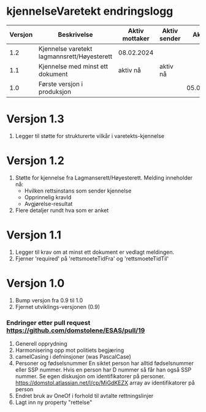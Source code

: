 # kjennelseVaretekt endringslogg
| Versjon | Beskrivelse                                 | Aktiv mottaker | Aktiv sender | Aktiv til  |
|---------|---------------------------------------------|----------------|--------------|------------|
| 1.2     | Kjennelse varetekt lagmannsrett/Høyesterett | 08.02.2024     |              |            |
| 1.1     | Kjennelse med minst ett dokument            | aktiv nå       | aktiv nå     |            |
| 1.0     | Første versjon i produksjon                 |                |              | 05.02.2024 |

# Versjon 1.3
1. Legger til støtte for strukturerte vilkår i varetekts-kjennelse

# Versjon 1.2
1. Støtte for kjennelse fra Lagmanserett/Høyesterett. Melding inneholder nå:
   * Hvilken rettsinstans som sender kjennelse
   * Opprinnelig kravId
   * Avgjørelse-resultat
2. Flere detaljer rundt hva som er anket

# Versjon 1.1
1. Legger til krav om at minst ett dokument er vedlagt meldingen.
2. Fjerner 'required' på 'rettsmoeteTidFra' og 'rettsmoeteTidTil'

# Versjon 1.0
1. Bump versjon fra 0.9 til 1.0
2. Fjernet utviklings-versjonen (0.9)

### Endringer etter pull request https://github.com/domstolene/ESAS/pull/19
1. Generell opprydning
2. Harmonisering opp mot politiets begjæring
3. camelCasing i defninsjoner (was PascalCase)
4. Personer og fødselsnummer
   En siktet person har alltid fødselsnummer eller SSP nummer.
   Hvis en person har D nummer så får han også SSP nummer.
   Se egen diskusjon om identifikatorer på personer.
   https://domstol.atlassian.net/l/cp/MiGdKEZX
   array av identifikatorer på person
5. Endret bruk av OneOf i forhold til avtalte rettningslinjer
6. Lagt inn ny property "rettelse"




